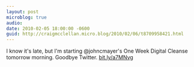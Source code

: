 ```yaml
---
layout: post
microblog: true
audio: 
date: 2010-02-05 18:00:00 -0600
guid: http://craigmcclellan.micro.blog/2010/02/06/t8709958421.html
---
```

I know it's late, but I'm starting @johncmayer's One Week Digital Cleanse tomorrow morning. Goodbye Twitter. [bit.ly/a7MNvg](http://bit.ly/a7MNvg)
